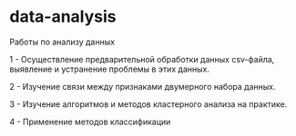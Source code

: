 # data-analysis

Работы по анализу данных

1 - Осуществление предварительной обработки данных csv-файла, выявление и устранение проблемы в этих данных.

2 - Изучение связи между признаками двумерного набора данных.

3 - Изучение алгоритмов и методов кластерного анализа на практике.

4 - Применение методов классификации
